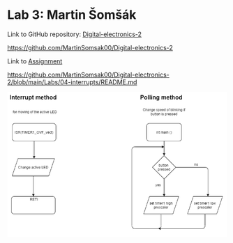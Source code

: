 # Lab 3: Martin Šomšák
Link to GitHub repository: [Digital-electronics-2](https://github.com/MartinSomsak00/Digital-electronics-2)

https://github.com/MartinSomsak00/Digital-electronics-2

Link to [Assignment](https://github.com/MartinSomsak00/Digital-electronics-2/blob/main/Labs/04-interrupts/README.md)

https://github.com/MartinSomsak00/Digital-electronics-2/blob/main/Labs/04-interrupts/README.md

![](pictures/1.PNG) 